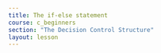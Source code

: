 ```yaml
---
title: The if-else statement
course: c_beginners
section: "The Decision Control Structure"
layout: lesson
---
```

